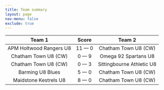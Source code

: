 ```yaml
---
title: Team summary
layout: page
nav-menu: false
exclude: true
---
```




|         Team 1          |    Score     |          Team 2           |
|:-----------------------:|:------------:|:-------------------------:|
| APM Holtwood Rangers U8 | 11 &mdash; 0 |   Chatham Town U8 (CW)    |
|  Chatham Town U8 (CW)   | 0 &mdash; 9  |   Omega 92 Spartans U8    |
|  Chatham Town U8 (CW)   | 0 &mdash; 3  | Sittingbourne Athletic U8 |
|    Barming U8 Blues     | 5 &mdash; 0  |   Chatham Town U8 (CW)    |
|  Maidstone Kestrels U8  | 8 &mdash; 0  |   Chatham Town U8 (CW)    |

 <br /><br /><br />